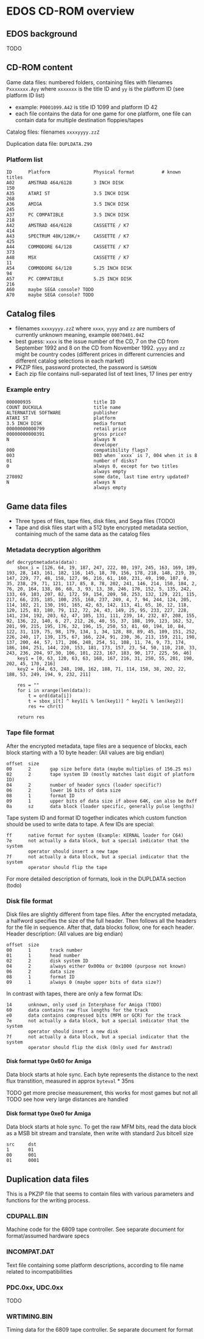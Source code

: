 
# EDOS CD-ROM overview

## EDOS background
TODO

## CD-ROM content
Game data files: numbered folders, containing files with filenames `Pxxxxxxx.Ayy` where `xxxxxxx` is the title ID and `yy` is the platform ID (see platform ID list)
 - example: `P0001099.A42` is title ID 1099 and platform ID 42
 - each file contains the data for one game for one platform, one file can contain data for multiple destination floppies/tapes

Catalog files: filenames `xxxxyyyy.zzZ`

Duplication data file: `DUPLDATA.Z99`

### Platform list
    ID      Platform                Physical format          # known titles
    A02     AMSTRAD 464/6128        3 INCH DISK                         150
    A35     ATARI ST                3.5 INCH DISK                       268
    A36     AMIGA                   3.5 INCH DISK                       245
    A37     PC COMPATIBLE           3.5 INCH DISK                       218
    A42     AMSTRAD 464/6128        CASSETTE / K7                       414
    A43     SPECTRUM 48K/128K/+     CASSETTE / K7                       425
    A44     COMMODORE 64/128        CASSETTE / K7                       373
    A48     MSX                     CASSETTE / K7                        11
    A54     COMMODORE 64/128        5.25 INCH DISK                       94
    A57     PC COMPATIBLE           5.25 INCH DISK                      216
    A60     maybe SEGA console? TODO
    A70     maybe SEGA console? TODO

## Catalog files
- filenames `xxxxyyyy.zzZ` where `xxxx`, `yyyy` and `zz` are numbers of currently unknown meaning, example `00070401.04Z`
- best guess: `xxxx` is the issue number of the CD, 7 on the CD from September 1992 and 8 on the CD from November 1992. `yyyy` and `zz` might be country codes (different prices in different currencies and different catalog selections in each market)
- PKZIP files, password protected, the password is `SAMSON`
- Each zip file contains null-separated list of text lines, 17 lines per entry

### Example entry
    000000935                       title ID
    COUNT DUCKULA                   title name
    ALTERNATIVE SOFTWARE            publisher
    ATARI ST                        platform
    3.5 INCH DISK                   media format
    00000000000799                  retail price
    00000000000391                  gross price?
    N                               always N
                                    developer
    000                             compatibility flags?
    003                             003 when `xxxx` is 7, 004 when it is 8
    01                              number of disks?
    0                               always 0, except for two titles
                                    always empty
    270892                          some date, last time entry updated?
    N                               always N
                                    always empty

## Game data files
- Three types of files, tape files, disk files, and Sega files (TODO)
- Tape and disk files start with a 512 byte encrypted metadata section, containing much of the same data as the catalog files


### Metadata decryption algorithm
    def decryptmetadata(data):
        sbox_i = [126, 64, 19, 187, 247, 222, 80, 197, 245, 163, 169, 189, 193, 28, 143, 161, 182, 116, 145, 18, 70, 156, 178, 218, 148, 219, 39, 147, 229, 77, 48, 158, 127, 96, 216, 61, 160, 231, 49, 190, 107, 0, 35, 238, 29, 71, 121, 117, 85, 8, 78, 202, 241, 146, 214, 150, 184, 2, 76, 20, 164, 138, 86, 68, 3, 93, 13, 38, 246, 170, 152, 5, 135, 242, 133, 69, 103, 207, 82, 172, 59, 154, 209, 58, 253, 132, 129, 221, 115, 217, 66, 235, 185, 100, 255, 168, 237, 249, 4, 7, 94, 244, 124, 205, 114, 102, 21, 130, 191, 165, 42, 63, 142, 113, 41, 65, 16, 12, 118, 120, 125, 83, 180, 79, 112, 72, 24, 43, 149, 25, 95, 233, 227, 228, 141, 234, 192, 203, 62, 47, 105, 131, 111, 239, 14, 232, 87, 208, 155, 92, 136, 22, 140, 6, 27, 212, 26, 40, 55, 37, 188, 199, 123, 162, 52, 201, 99, 215, 195, 176, 32, 196, 15, 250, 53, 81, 60, 194, 10, 84, 122, 31, 119, 75, 98, 179, 134, 1, 34, 128, 88, 89, 45, 109, 151, 252, 226, 240, 17, 139, 175, 67, 166, 224, 91, 230, 36, 213, 159, 211, 198, 137, 200, 44, 57, 171, 206, 248, 254, 51, 108, 11, 74, 9, 73, 174, 186, 104, 251, 144, 220, 153, 181, 173, 157, 23, 54, 50, 110, 210, 33, 243, 236, 204, 97,30, 106, 101, 223, 167, 183, 90, 177, 225, 56, 46]
        key1 = [0, 63, 120, 63, 63, 168, 167, 216, 31, 250, 55, 201, 190, 202, 45, 170, 216]
        key2 = [64, 63, 248, 198, 162, 188, 71, 114, 158, 38, 202, 22, 188, 53, 249, 194, 9, 232, 211]
        
        res = ""
        for i in xrange(len(data)):
            t = ord(data[i])
            t = sbox_i[t] ^ key1[i % len(key1)] ^ key2[i % len(key2)]
            res += chr(t)
            
        return res

### Tape file format
After the encrypted metadata, tape files are a sequence of blocks, each block starting with a 10 byte header: (All values are big endian)
    
    offset  size        
    00      2       gap size before data (maybe multiplies of 156.25 ms)
    02      2       tape system ID (mostly matches last digit of platform ID)
    04      2       number of header syncs (loader specific?)
    06      2       lower 16 bits of data size
    08      1       format ID
    09      1       upper bits of data size if above 64K, can also be 0xff
    0a      sz      data block (loader specific, generally pulse lengths)

Tape system ID and format ID together indicates which custom function should be used to write data to tape. A few IDs are special:

    ff      native format for system (Example: KERNAL loader for C64)
    7e      not actually a data block, but a special indicator that the system
            operator should insert a new tape
    7f      not actually a data block, but a special indicator that the system
            operator should flip the tape
    
For more detailed description of formats, look in the DUPLDATA section (todo)

### Disk file format
Disk files are slightly different from tape files. After the encrypted metadata, a halfword specifies the size of the full header. Then follows all the headers for the file in sequence. After that, data blocks follow, one for each header. Header description: (All values are big endian)

    offset  size
    00      1       track number
    01      1       head number
    02      2       disk system ID
    04      2       always either 0x000a or 0x1000 (purpose not known)
    06      2       data size
    08      1       format ID
    09      1       always 0 (maybe upper bits of data size?)

In contrast with tapes, there are only a few format IDs:

    14      unknown, only used in Interphase for Amiga (TODO)
    60      data contains raw flux lengths for the track
    e0      data contains compressed bits (MFM or GCR) for the track
    7e      not actually a data block, but a special indicator that the system
            operator should insert a new disk
    7f      not actually a data block, but a special indicator that the system
            operator should flip the disk (Only used for Amstrad)
    
#### Disk format type 0x60 for Amiga
Data block starts at hole sync. Each byte represents the distance to the next flux transtition, measured in approx `byteval` * 35ns

TODO get more precise measurement, this works for most games but not all
TODO see how very large distances are handled

#### Disk format type 0xe0 for Amiga
Data block starts at hole sync. To get the raw MFM bits, read the data block as a MSB bit stream and translate, then write with standard 2us bitcell size

    src     dst
    1       01
    00      001
    01      0001

## Duplication data files
This is a PKZIP file that seems to contain files with various parameters and functions for the writing process.

### CDUPALL.BIN
Machine code for the 6809 tape controller. See separate document for format/assumed hardware specs

### INCOMPAT.DAT
Text file containing some platform descriptions, according to file name related to incompatibilities

### PDC.0xx, UDC.0xx
TODO

### WRTIMING.BIN
Timing data for the 6809 tape controller. Se separate document for format
